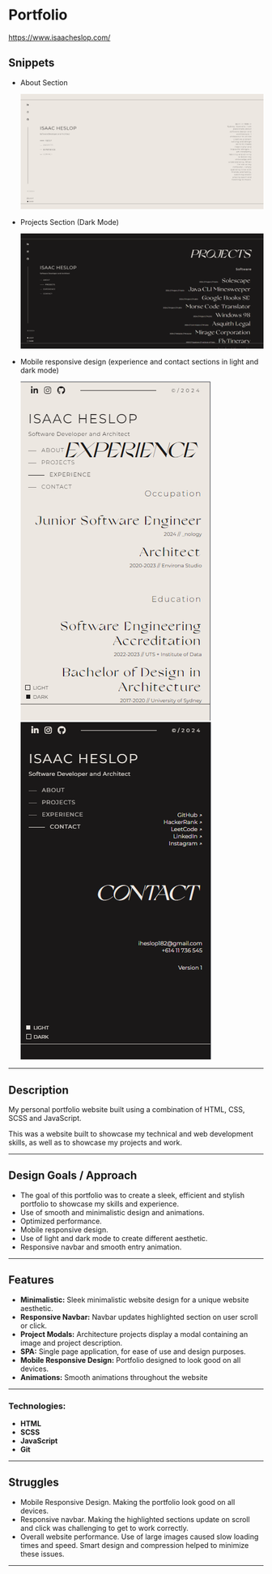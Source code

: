 # Portfolio

https://www.isaacheslop.com/

## Snippets

- About Section

  ![alt text](<screenshots/Screenshot 2024-05-15 153819.png>)

- Projects Section (Dark Mode)

  ![alt text](<screenshots/Screenshot 2024-05-15 153907.png>)

- Mobile responsive design (experience and contact sections in light and dark mode)

  ![alt text](<screenshots/Screenshot 2024-05-15 154012.png>) ![alt text](<screenshots/Screenshot 2024-05-15 153949.png>)

---

## Description

My personal portfolio website built using a combination of HTML, CSS, SCSS and JavaScript.

This was a website built to showcase my technical and web development skills, as well as to showcase my projects and work.

---

## Design Goals / Approach

- The goal of this portfolio was to create a sleek, efficient and stylish portfolio to showcase my skills and experience.
- Use of smooth and minimalistic design and animations.
- Optimized performance.
- Mobile responsive design.
- Use of light and dark mode to create different aesthetic.
- Responsive navbar and smooth entry animation.

---

## Features

- **Minimalistic:** Sleek minimalistic website design for a unique website aesthetic.
- **Responsive Navbar:** Navbar updates highlighted section on user scroll or click.
- **Project Modals:** Architecture projects display a modal containing an image and project description.
- **SPA:** Single page application, for ease of use and design purposes.
- **Mobile Responsive Design:** Portfolio designed to look good on all devices.
- **Animations:** Smooth animations throughout the website

---

### Technologies:

- **HTML**
- **SCSS**
- **JavaScript**
- **Git**

---

## Struggles

- Mobile Responsive Design. Making the portfolio look good on all devices.
- Responsive navbar. Making the highlighted sections update on scroll and click was challenging to get to work correctly.
- Overall website performance. Use of large images caused slow loading times and speed. Smart design and compression helped to minimize these issues.

---
